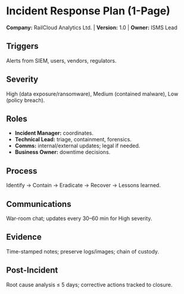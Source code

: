 # Incident Response Plan (1-Page)
**Company:** RailCloud Analytics Ltd. | **Version:** 1.0 | **Owner:** ISMS Lead

## Triggers
Alerts from SIEM, users, vendors, regulators.

## Severity
High (data exposure/ransomware), Medium (contained malware), Low (policy breach).

## Roles
- **Incident Manager:** coordinates.
- **Technical Lead:** triage, containment, forensics.
- **Comms:** internal/external updates; legal if needed.
- **Business Owner:** downtime decisions.

## Process
Identify → Contain → Eradicate → Recover → Lessons learned.

## Communications
War-room chat; updates every 30–60 min for High severity.

## Evidence
Time-stamped notes; preserve logs/images; chain of custody.

## Post-Incident
Root cause analysis ≤ 5 days; corrective actions tracked to closure.
